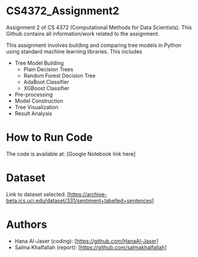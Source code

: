 # CS4372_Assignment2
Assignment 2 of CS 4372 (Computational Methods for Data Scientists). This Github contains all information/work related to the assignment.

This assignment involves building and comparing tree models in Python using standard machine learning libraries. This includes

- Tree Model Building
  + Plain Decision Trees
  + Random Forest Decision Tree
  + AdaBoot Classifier
  + XGBoost Classifier
- Pre-processing
- Model Construction
- Tree Visualization
- Result Analysis

# How to Run Code

The code is available at: [Google Notebook link here]

# Dataset

Link to dataset selected: [https://archive-beta.ics.uci.edu/dataset/331/sentiment+labelled+sentences]

# Authors

- Hana Al-Jaser (coding): [https://github.com/HanaAl-Jaser]
- Salma Khalfallah (report): [https://github.com/salmakhalfallah]
